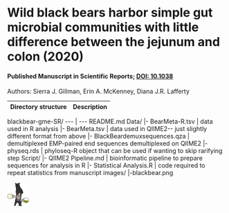 # Wild black bears harbor simple gut microbial communities with little difference between the jejunum and colon (2020)
#### Published Manuscript in Scientific Reports; [DOI: 10.1038](https://doi.org/10.1038/s41598-020-77282-w)
Authors: Sierra J. Gillman, Erin A. McKenney, Diana J.R. Lafferty

Directory structure | Description
--- | ---
blackbear-gme-SR/
--- | ---
  README.md
  Data/
    |- BearMeta-R.tsv | data used in R analysis
    |- BearMeta.tsv | data used in QIIME2-- just slightly different format from above
    |- BlackBeardemuxsequences.qza | demultiplexed EMP-paired end sequences demultiplexed on QIIME2
    |- physeq.rds | phyloseq-R object that can be used if wanting to skip rarifying step
   Script/
    |- QIIME2 Pipeline.md | bioinformatic pipeline to prepare sequences for analysis in R
    |- Statistical Analysis.R | code required to repeat statistics from manuscript
   images/
    |-blackbear.png


<img src="images/blackbear.png" width="50" />


